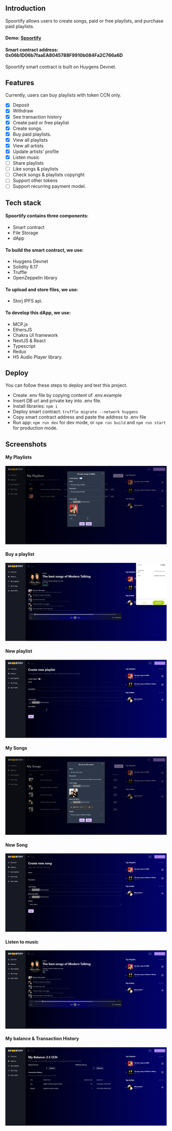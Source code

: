 ## Introduction
Spoortify allows users to create songs, paid or free playlists, and purchase paid playlists. 

#### Demo: [Spoortify](https://spoortify.a2n.finance)

#### Smart contract address: 0x06b1D06b7faaEA8045788F9910b084Fa2C766a6D
Spoortify smart contract is built on Huygens Devnet.

## Features
Currently, users can buy playlists with token CCN only.

- [x] Deposit
- [x] Withdraw
- [x] See transaction history
- [x] Create paid or free playlist
- [x] Create songs.
- [x] Buy paid playlists.
- [x] View all playlists
- [x] View all artists
- [x] Update artists' profile
- [x] Listen music
- [ ] Share playlists
- [ ] Like songs & playlists
- [ ] Check songs & playlists copyright
- [ ] Support other tokens
- [ ] Support recurring payment model.

## Tech stack
#### Spoortify contains three components:
- Smart contract
- File Storage
- dApp
#### To build the smart contract, we use:
- Huygens Devnet
- Solidity 8.17
- Truffle
- OpenZeppelin library

#### To upload and store files, we use:
- Storj IPFS api.

#### To develop this dApp, we use:
- MCP.js
- EthersJS
- Chakra UI framework
- NextJS & React
- Typescript
- Redux
- H5 Audio Player library.

## Deploy
You can follow these steps to deploy and test this project.
- Create .env file by copying content of .env.example
- Insert DB url and private key into .env file.
- Install libraries: `npm i`
- Deploy smart contract: `truffle migrate --network huygens`
- Copy smart contract address and paste the address to .env file
- Run app: `npm run dev` for dev mode, or `npm run build` and `npm run start` for production mode.

## Screenshots
#### My Playlists
![My Playlists](docs/demo/playlist.png)

#### Buy a playlist

![Buy Playlists](docs/demo/buy_playlist.png)

#### New playlist

![New Playlist](docs/demo/new_playlist.png)

#### My Songs
![My Song](docs/demo/songs.png)

#### New Song
![New Song](docs/demo/new_song.png)
#### Listen to music
![Listen to music](docs/demo/listen_to_playlist.png)
#### My balance & Transaction History
![My Balance](docs/demo/balance_page.png)

